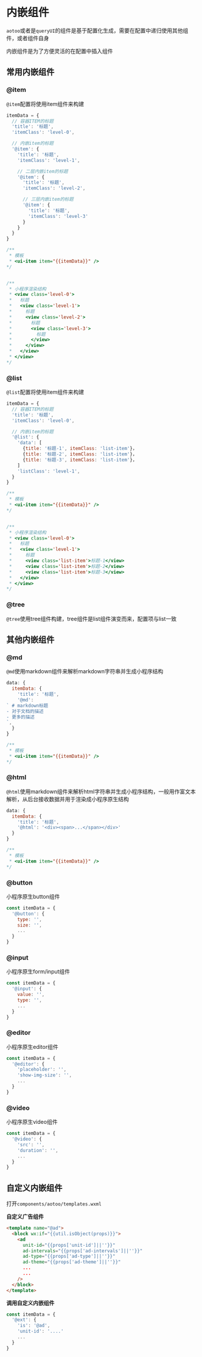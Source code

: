 # 内嵌组件

`aotoo`或者是`queryUI`的组件是基于配置化生成，需要在配置中递归使用其他组件，或者组件自身  

内嵌组件是为了方便灵活的在配置中插入组件

常用内嵌组件  
------------

### @item

`@item`配置将使用item组件来构建  

```js
itemData = {
  // 容器ITEM的标题
  'title': '标题',
  'itemClass': 'level-0',

  // 内嵌item的标题
  '@item': {
    'title': '标题',
    'itemClass': 'level-1',

    // 二层内嵌item的标题
    '@item': {
      'title': '标题',
      'itemClass': 'level-2',

      // 三层内嵌item的标题
      '@item': {
        'title': '标题',
        'itemClass': 'level-3'
      }
    }
  }
}

/**
 * 模板
 * <ui-item item="{{itemData}}" />
*/


/**
 * 小程序渲染结构
 * <view class='level-0'>
 *   标题
 *   <view class='level-1'>
 *     标题
 *     <view class='level-2'>
 *       标题
 *       <view class='level-3'>
 *         标题
 *       </view>
 *     </view>
 *   </view>
 * </view>
*/
```

### @list

`@list`配置将使用item组件来构建  

```js
itemData = {
  // 容器ITEM的标题
  'title': '标题',
  'itemClass': 'level-0',

  // 内嵌item的标题
  '@list': {
    'data': [
      {title: '标题-1', itemClass: 'list-item'}，
      {title: '标题-2', itemClass: 'list-item'}，
      {title: '标题-3', itemClass: 'list-item'}，
    ]
    'listClass': 'level-1',
  }
}

/**
 * 模板
 * <ui-item item="{{itemData}}" />
*/


/**
 * 小程序渲染结构
 * <view class='level-0'>
 *   标题
 *   <view class='level-1'>
 *     标题
 *     <view class='list-item'>标题-1</view>
 *     <view class='list-item'>标题-2</view>
 *     <view class='list-item'>标题-3</view>  
 *   </view>
 * </view>
*/
```

### @tree

`@tree`使用tree组件构建，tree组件是list组件演变而来，配置项与list一致

其他内嵌组件
-------------

### @md

`@md`使用markdown组件来解析markdown字符串并生成小程序结构

```js
data: {
  itemData: {
    'title': '标题',
    '@md':
` # markdown标题  
- 对于文档的描述  
- 更多的描述  
`,
  }
}

/**
 * 模板  
 * <ui-item item="{{itemData}}" />
*/
```

### @html

`@html`使用markdown组件来解析html字符串并生成小程序结构，一般用作富文本解析，从后台接收数据并用于渲染成小程序原生结构

```js
data: {
  itemData: {
    'title': '标题',
    '@html': '<div><span>...</span></div>'
  }
}

/**
 * 模板  
 * <ui-item item="{{itemData}}" />
*/
```

### @button

小程序原生button组件

```js
const itemData = {
  '@button': {
    type: '',
    size: '',
    ...
  }
}
```

### @input

小程序原生form/input组件

```js
const itemData = {
  '@input': {
    value: '',
    type: '',
    ...
  }
}
```

### @editor

小程序原生editor组件

```js
const itemData = {
  '@editor': {
    'placeholder': '',
    'show-img-size': '',
    ...
  }
}
```

### @video

小程序原生video组件

```js
const itemData = {
  '@video': {
    'src': '',
    'duration': '',
    ...
  }
}
```

## 自定义内嵌组件  

打开`components/aotoo/templates.wxml`  

__自定义广告组件__  

```html
<template name="@ad">
  <block wx:if="{{util.isObject(props)}}">
    <ad
      unit-id="{{props['unit-id']||''}}"
      ad-intervals="{{props['ad-intervals']||''}}"
      ad-type="{{props['ad-type']||''}}"
      ad-theme="{{props['ad-theme']||''}}"
      ...
      ...
    />
  </block>
</template>
```

__调用自定义内嵌组件__  

```js
const itemData = {
  '@ext': {
    'is': '@ad',
    'unit-id': '....'
    ...
  }
}
```
